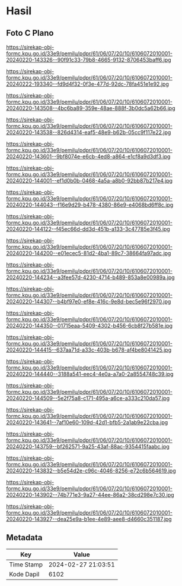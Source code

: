 # Hasil

## Foto C Plano

https://sirekap-obj-formc.kpu.go.id/33e9/pemilu/pdpr/61/06/07/20/10/6106072010001-20240220-143326--90f91c33-79b8-4665-9132-8706453baff6.jpg

https://sirekap-obj-formc.kpu.go.id/33e9/pemilu/pdpr/61/06/07/20/10/6106072010001-20240222-193340--fd9d4f32-0f3e-477d-92dc-78fa451e1e92.jpg

https://sirekap-obj-formc.kpu.go.id/33e9/pemilu/pdpr/61/06/07/20/10/6106072010001-20240220-143508--4bc6ba89-359e-48ae-888f-3b0dc5a62b66.jpg

https://sirekap-obj-formc.kpu.go.id/33e9/pemilu/pdpr/61/06/07/20/10/6106072010001-20240220-143538--826d4314-eaf5-48e9-b62b-05cc9f117e22.jpg

https://sirekap-obj-formc.kpu.go.id/33e9/pemilu/pdpr/61/06/07/20/10/6106072010001-20240220-143601--9bf8074e-e6cb-4ed8-a864-e1cf8a9d3df3.jpg

https://sirekap-obj-formc.kpu.go.id/33e9/pemilu/pdpr/61/06/07/20/10/6106072010001-20240220-144001--ef1d0b0b-0468-4a5a-a8b0-92bb87b217e4.jpg

https://sirekap-obj-formc.kpu.go.id/33e9/pemilu/pdpr/61/06/07/20/10/6106072010001-20240220-144043--f16e9d29-b478-4380-86e9-e4068bd6ff8c.jpg

https://sirekap-obj-formc.kpu.go.id/33e9/pemilu/pdpr/61/06/07/20/10/6106072010001-20240220-144122--f45ec66d-dd3d-451b-a133-3c47785e3f45.jpg

https://sirekap-obj-formc.kpu.go.id/33e9/pemilu/pdpr/61/06/07/20/10/6106072010001-20240220-144200--e01ecec5-81d2-4ba1-89c7-38664fa97adc.jpg

https://sirekap-obj-formc.kpu.go.id/33e9/pemilu/pdpr/61/06/07/20/10/6106072010001-20240220-144234--a3fee57d-4230-4714-b489-853a8e00989a.jpg

https://sirekap-obj-formc.kpu.go.id/33e9/pemilu/pdpr/61/06/07/20/10/6106072010001-20240220-144307--b4bf97e0-ef8e-416c-9e8d-bec5e96f2970.jpg

https://sirekap-obj-formc.kpu.go.id/33e9/pemilu/pdpr/61/06/07/20/10/6106072010001-20240220-144350--01715eaa-5409-4302-b456-6cb8f27b581e.jpg

https://sirekap-obj-formc.kpu.go.id/33e9/pemilu/pdpr/61/06/07/20/10/6106072010001-20240220-144415--637aa71d-a33c-403b-b678-af4be8041425.jpg

https://sirekap-obj-formc.kpu.go.id/33e9/pemilu/pdpr/61/06/07/20/10/6106072010001-20240220-144440--3188a541-eec4-4e0a-a7a0-2a8554748c39.jpg

https://sirekap-obj-formc.kpu.go.id/33e9/pemilu/pdpr/61/06/07/20/10/6106072010001-20240220-144509--5e2f75a8-c171-495a-a6ce-a333c210da57.jpg

https://sirekap-obj-formc.kpu.go.id/33e9/pemilu/pdpr/61/06/07/20/10/6106072010001-20240220-143641--7af10e60-109d-42d1-bfb5-2a1ab9e22cba.jpg

https://sirekap-obj-formc.kpu.go.id/33e9/pemilu/pdpr/61/06/07/20/10/6106072010001-20240220-143759--bf262571-9a25-43af-88ac-9354415faabc.jpg

https://sirekap-obj-formc.kpu.go.id/33e9/pemilu/pdpr/61/06/07/20/10/6106072010001-20240220-143832--b5e54d2e-c96c-4046-8256-e72c6b564619.jpg

https://sirekap-obj-formc.kpu.go.id/33e9/pemilu/pdpr/61/06/07/20/10/6106072010001-20240220-143902--74b771e3-9a27-44ee-86a2-38cd298e7c30.jpg

https://sirekap-obj-formc.kpu.go.id/33e9/pemilu/pdpr/61/06/07/20/10/6106072010001-20240220-143927--dea25e9a-b1ee-4e89-aee8-d4660c351187.jpg


## Metadata

| Key        | Value               |
| ---------- | ------------------- |
| Time Stamp | 2024-02-27 21:03:51 |
| Kode Dapil | 6102                |




